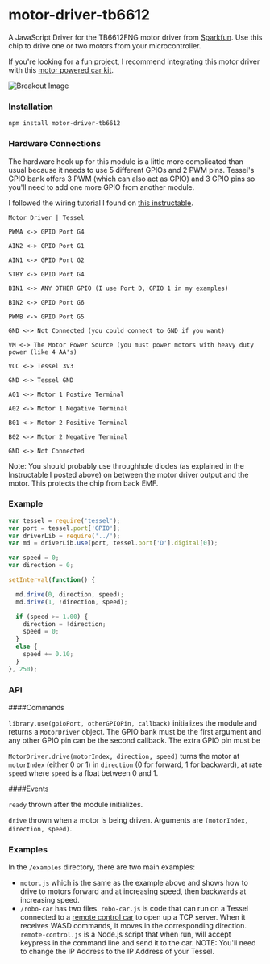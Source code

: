 motor-driver-tb6612
===================


A JavaScript Driver for the TB6612FNG motor driver from [Sparkfun](https://www.sparkfun.com/products/9457). Use this chip to drive one or two motors from your microcontroller. 

If you're looking for a fun project, I recommend integrating this motor driver with this [motor powered car kit](https://www.sparkfun.com/products/10825). 

![Breakout Image](https://cdn.sparkfun.com//assets/parts/3/1/5/7/09457-01b.jpg)


### Installation

```
npm install motor-driver-tb6612
```

### Hardware Connections

The hardware hook up for this module is a little more complicated than usual because it needs to use 5 different GPIOs and 2 PWM pins. Tessel's GPIO bank offers 3 PWM (which can also act as GPIO) and 3 GPIO pins so you'll need to add one more GPIO from another module.

I followed the wiring tutorial I found on [this instructable](http://www.instructables.com/id/Using-the-Sparkfun-Motor-Driver-1A-Dual-TB6612FNG-/?ALLSTEPS). 

```
Motor Driver | Tessel 

PWMA <-> GPIO Port G4

AIN2 <-> GPIO Port G1

AIN1 <-> GPIO Port G2

STBY <-> GPIO Port G4

BIN1 <-> ANY OTHER GPIO (I use Port D, GPIO 1 in my examples) 

BIN2 <-> GPIO Port G6

PWMB <-> GPIO Port G5

GND <-> Not Connected (you could connect to GND if you want)

VM <-> The Motor Power Source (you must power motors with heavy duty power (like 4 AA's)

VCC <-> Tessel 3V3

GND <-> Tessel GND

A01 <-> Motor 1 Postive Terminal

A02 <-> Motor 1 Negative Terminal

B01 <-> Motor 2 Positive Terminal

B02 <-> Motor 2 Negative Terminal

GND <-> Not Connected 
```

Note: You should probably use throughhole diodes (as explained in the Instructable I posted above) on between the motor driver output and the motor. This protects the chip from back EMF.


### Example
```.js
var tessel = require('tessel');
var port = tessel.port['GPIO'];
var driverLib = require('../');
var md = driverLib.use(port, tessel.port['D'].digital[0]);

var speed = 0;
var direction = 0;

setInterval(function() {

  md.drive(0, direction, speed);
  md.drive(1, !direction, speed);

  if (speed >= 1.00) {
    direction = !direction;
    speed = 0;
  }
  else {
    speed += 0.10;
  }
}, 250);
```

### API

####Commands

`library.use(gpioPort, otherGPIOPin, callback)` initializes the module and returns a `MotorDriver` object. The GPIO bank must be the first argument and any other GPIO pin can be the second callback. The extra GPIO pin must be 

`MotorDriver.drive(motorIndex, direction, speed)` turns the motor at `motorIndex` (either 0 or 1) in `direction` (0 for forward, 1 for backward), at rate `speed` where `speed` is a float between 0 and 1.

####Events

`ready` thrown after the module initializes.

`drive` thrown when a motor is being driven. Arguments are `(motorIndex, direction, speed)`.

### Examples

In the `/examples` directory, there are two main examples:

* `motor.js` which is the same as the example above and shows how to drive to motors forward and at increasing speed, then backwards at increasing speed.
* `/robo-car` has two files. `robo-car.js` is code that can run on a Tessel connected to a [remote control car](https://www.sparkfun.com/products/10825) to open up a TCP server. When it receives WASD commands, it moves in the corresponding direction. `remote-control.js` is a Node.js script that when run, will accept keypress in the command line and send it to the car. NOTE: You'll need to change the IP Address to the IP Address of your Tessel. 